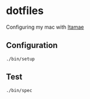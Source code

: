 # dotfiles

Configuring my mac with [Itamae](https://github.com/itamae-kitchen/itamae)

## Configuration

```
./bin/setup
```

## Test

```
./bin/spec
```
